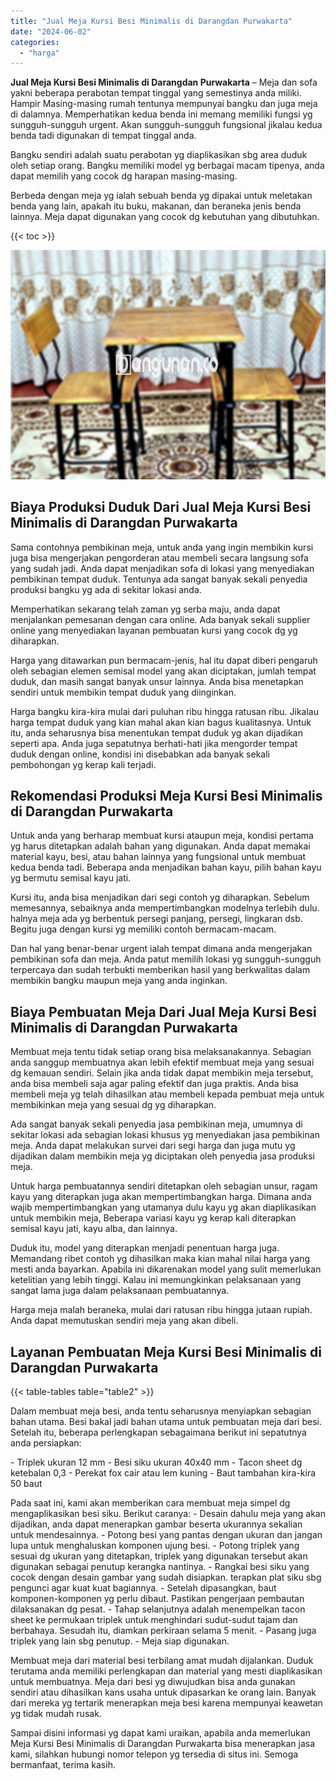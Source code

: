 ```yaml
---
title: "Jual Meja Kursi Besi Minimalis di Darangdan Purwakarta"
date: "2024-06-02"
categories: 
  - "harga"
---
```


**Jual Meja Kursi Besi Minimalis di Darangdan Purwakarta** – Meja dan sofa yakni beberapa perabotan tempat tinggal yang semestinya anda miliki. Hampir Masing-masing rumah tentunya mempunyai bangku dan juga meja di dalamnya. Memperhatikan kedua benda ini memang memiliki fungsi yg sungguh-sungguh urgent. Akan sungguh-sungguh fungsional jikalau kedua benda tadi digunakan di tempat tinggal anda.

Bangku sendiri adalah suatu perabotan yg diaplikasikan sbg area duduk oleh setiap orang. Bangku memiliki model yg berbagai macam tipenya, anda dapat memilih yang cocok dg harapan masing-masing.

Berbeda dengan meja yg ialah sebuah benda yg dipakai untuk meletakan benda yang lain, apakah itu buku, makanan, dan beraneka jenis benda lainnya. Meja dapat digunakan yang cocok dg kebutuhan yang dibutuhkan.

{{< toc >}}

![Jual Meja Kursi Besi Minimalis di Darangdan Purwakarta](/images/jual-meja-besi-murah08.png)

## Biaya Produksi Duduk Dari Jual Meja Kursi Besi Minimalis di Darangdan Purwakarta

Sama contohnya pembikinan meja, untuk anda yang ingin membikin kursi juga bisa mengerjakan pengorderan atau membeli secara langsung sofa yang sudah jadi. Anda dapat menjadikan sofa di lokasi yang menyediakan pembikinan tempat duduk. Tentunya ada sangat banyak sekali penyedia produksi bangku yg ada di sekitar lokasi anda.

Memperhatikan sekarang telah zaman yg serba maju, anda dapat menjalankan pemesanan dengan cara online. Ada banyak sekali supplier online yang menyediakan layanan pembuatan kursi yang cocok dg yg diharapkan.

Harga yang ditawarkan pun bermacam-jenis, hal itu dapat diberi pengaruh oleh sebagian elemen semisal model yang akan diciptakan, jumlah tempat duduk, dan masih sangat banyak unsur lainnya. Anda bisa menetapkan sendiri untuk membikin tempat duduk yang diinginkan.

Harga bangku kira-kira mulai dari puluhan ribu hingga ratusan ribu. Jikalau harga tempat duduk yang kian mahal akan kian bagus kualitasnya. Untuk itu, anda seharusnya bisa menentukan tempat duduk yg akan dijadikan seperti apa. Anda juga sepatutnya berhati-hati jika mengorder tempat duduk dengan online, kondisi ini disebabkan ada banyak sekali pembohongan yg kerap kali terjadi.

## Rekomendasi Produksi Meja Kursi Besi Minimalis di Darangdan Purwakarta

Untuk anda yang berharap membuat kursi ataupun meja, kondisi pertama yg harus ditetapkan adalah bahan yang digunakan. Anda dapat memakai material kayu, besi, atau bahan lainnya yang fungsional untuk membuat kedua benda tadi. Beberapa anda menjadikan bahan kayu, pilih bahan kayu yg bermutu semisal kayu jati.

Kursi itu, anda bisa menjadikan dari segi contoh yg diharapkan. Sebelum memesannya, sebaiknya anda mempertimbangkan modelnya terlebih dulu. halnya meja ada yg berbentuk persegi panjang, persegi, lingkaran dsb. Begitu juga dengan kursi yg memiliki contoh bermacam-macam.

Dan hal yang benar-benar urgent ialah tempat dimana anda mengerjakan pembikinan sofa dan meja. Anda patut memilih lokasi yg sungguh-sungguh terpercaya dan sudah terbukti memberikan hasil yang berkwalitas dalam membikin bangku maupun meja yang anda inginkan.

## Biaya Pembuatan Meja Dari Jual Meja Kursi Besi Minimalis di Darangdan Purwakarta

Membuat meja tentu tidak setiap orang bisa melaksanakannya. Sebagian anda sanggup membuatnya akan lebih efektif membuat meja yang sesuai dg kemauan sendiri. Selain jika anda tidak dapat membikin meja tersebut, anda bisa membeli saja agar paling efektif dan juga praktis. Anda bisa membeli meja yg telah dihasilkan atau membeli kepada pembuat meja untuk membikinkan meja yang sesuai dg yg diharapkan.

Ada sangat banyak sekali penyedia jasa pembikinan meja, umumnya di sekitar lokasi ada sebagian lokasi khusus yg menyediakan jasa pembikinan meja. Anda dapat melakukan survei dari segi harga dan juga mutu yg dijadikan dalam membikin meja yg diciptakan oleh penyedia jasa produksi meja.

Untuk harga pembuatannya sendiri ditetapkan oleh sebagian unsur, ragam kayu yang diterapkan juga akan mempertimbangkan harga. Dimana anda wajib mempertimbangkan yang utamanya dulu kayu yg akan diaplikasikan untuk membikin meja, Beberapa variasi kayu yg kerap kali diterapkan semisal kayu jati, kayu alba, dan lainnya.

Duduk itu, model yang diterapkan menjadi penentuan harga juga. Memandang ribet contoh yg dihasilkan maka kian mahal nilai harga yang mesti anda bayarkan. Apabila ini dikarenakan model yang sulit memerlukan ketelitian yang lebih tinggi. Kalau ini memungkinkan pelaksanaan yang sangat lama juga dalam pelaksanaan pembuatannya.

Harga meja malah beraneka, mulai dari ratusan ribu hingga jutaan rupiah. Anda dapat memutuskan sendiri meja yang akan dibeli.

## Layanan Pembuatan Meja Kursi Besi Minimalis di Darangdan Purwakarta

{{< table-tables table="table2" >}}

Dalam membuat meja besi, anda tentu seharusnya menyiapkan sebagian bahan utama. Besi bakal jadi bahan utama untuk pembuatan meja dari besi. Setelah itu, beberapa perlengkapan sebagaimana berikut ini sepatutnya anda persiapkan:

\- Triplek ukuran 12 mm - Besi siku ukuran 40x40 mm - Tacon sheet dg ketebalan 0,3 - Perekat fox cair atau lem kuning - Baut tambahan kira-kira 50 baut

Pada saat ini, kami akan memberikan cara membuat meja simpel dg mengaplikasikan besi siku. Berikut caranya: - Desain dahulu meja yang akan dijadikan, anda dapat menerapkan gambar beserta ukurannya sekalian untuk mendesainnya. - Potong besi yang pantas dengan ukuran dan jangan lupa untuk menghaluskan komponen ujung besi. - Potong triplek yang sesuai dg ukuran yang ditetapkan, triplek yang digunakan tersebut akan digunakan sebagai penutup kerangka nantinya. - Rangkai besi siku yang cocok dengan desain gambar yang sudah disiapkan. terapkan plat siku sbg pengunci agar kuat kuat bagiannya. - Setelah dipasangkan, baut komponen-komponen yg perlu dibaut. Pastikan pengerjaan pembautan dilaksanakan dg pesat. - Tahap selanjutnya adalah menempelkan tacon sheet ke permukaan triplek untuk menghindari sudut-sudut tajam dan berbahaya. Sesudah itu, diamkan perkiraan selama 5 menit. - Pasang juga triplek yang lain sbg penutup. - Meja siap digunakan.

Membuat meja dari material besi terbilang amat mudah dijalankan. Duduk terutama anda memiliki perlengkapan dan material yang mesti diaplikasikan untuk membuatnya. Meja dari besi yg diwujudkan bisa anda gunakan sendiri atau dihasilkan kans usaha untuk dipasarkan ke orang lain. Banyak dari mereka yg tertarik menerapkan meja besi karena mempunyai keawetan yg tidak mudah rusak.

Sampai disini informasi yg dapat kami uraikan, apabila anda memerlukan Meja Kursi Besi Minimalis di Darangdan Purwakarta bisa menerapkan jasa kami, silahkan hubungi nomor telepon yg tersedia di situs ini. Semoga bermanfaat, terima kasih.
